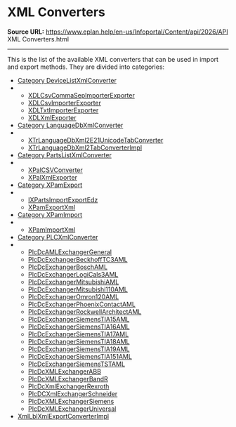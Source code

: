 # XML Converters

**Source URL:** https://www.eplan.help/en-us/Infoportal/Content/api/2026/API XML Converters.html

---

This is the list of the available XML converters that can be used in import and export methods. They are divided into categories:

- [Category DeviceListXmlConverter](DeviceListXmlConverter.html)
- - [XDLCsvCommaSepImporterExporter](XDLCsvCommaSepImporterExporter.html)
  - [XDLCsvImporterExporter](XDLCsvImporterExporter.html)
  - [XDLTxtImporterExporter](XDLTxtImporterExporter.html)
  - [XDLXmlExporter](XDLXmlExporter.html)
- [Category LanguageDbXmlConverter](LanguageDbXmlConverter.html)
- - [XTrLanguageDbXml2E21UnicodeTabConverter](XTrLanguageDbXml2E21UnicodeTabConverter.html)
  - [XTrLanguageDbXml2TabConverterImpl](XTrLanguageDbXml2TabConverterImpl.html)
- [Category PartsListXmlConverter](PartsListXmlConverter.html)
- - [XPalCSVConverter](XPalCSVConverter.html)
  - [XPalXmlExporter](XPalXmlExporter.html)
- [Category XPamExport](XPamExport.html)
- - [IXPartsImportExportEdz](IXPartsImportExportEdz.html)
  - [XPamExportXml](XPamExportXml.html)
- [Category XPamImport](XPamImport.html)
- - [XPamImportXml](XPamImportXml.html)
- [Category PLCXmlConverter](PLCXmlConverter.html)
- - [PlcDcAMLExchangerGeneral](PlcDcAMLExchangerGeneral.html)
  - [PlcDcExchangerBeckhoffTC3AML](PlcDcExchangerBeckhoffTC3AML.html)
  - [PlcDcExchangerBoschAML](PlcDcExchangerBoschAML.html)
  - [PlcDcExchangerLogiCals3AML](PlcDcExchangerLogiCals3AML.html)
  - [PlcDcExchangerMitsubishiAML](PlcDcExchangerMitsubishiAML.html)
  - [PlcDcExchangerMitsubishi110AML](PlcDcExchangerMitsubishi110AML.html)
  - [PlcDcExchangerOmron120AML](PlcDcExchangerOmron120AML.html)
  - [PlcDcExchangerPhoenixContactAML](PlcDcExchangerPhoenixContactAML.html)
  - [PlcDcExchangerRockwellArchitectAML](PlcDcExchangerRockwellArchitectAML.html)
  - [PlcDcExchangerSiemensTIA15AML](PlcDcExchangerSiemensTIA15AML.html)
  - [PlcDcExchangerSiemensTIA16AML](PlcDcExchangerSiemensTIA16AML.html)
  - [PlcDcExchangerSiemensTIA17AML](PlcDcExchangerSiemensTIA17AML.html)
  - [PlcDcExchangerSiemensTIA18AML](PlcDcExchangerSiemensTIA18AML.html)
  - [PlcDcExchangerSiemensTIA19AML](PlcDcExchangerSiemensTIA19AML.html)
  - [PlcDcExchangerSiemensTIA151AML](PlcDcExchangerSiemensTIA151AML.html)
  - [PlcDcExchangerSiemensTSTAML](PlcDcExchangerSiemensTSTAML.html)
  - [PlcDcXMLExchangerABB](PlcDcXMLExchangerABB.html)
  - [PlcDcXMLExchangerBandR](PlcDcXMLExchangerBandR.html)
  - [PlcDcXmlExchangerRexroth](PlcDcXmlExchangerRexroth.html)
  - [PlcDCXmlExchangerSchneider](PlcDCXmlExchangerSchneider.html)
  - [PlcDcXMLExchangerSiemens](PlcDcXMLExchangerSiemens.html)
  - [PlcDcXMLExchangerUniversal](PlcDcXMLExchangerUniversal.html)
- [XmlLblXmlExportConverterImpl](XmlLblXmlExportConverterImpl.html)